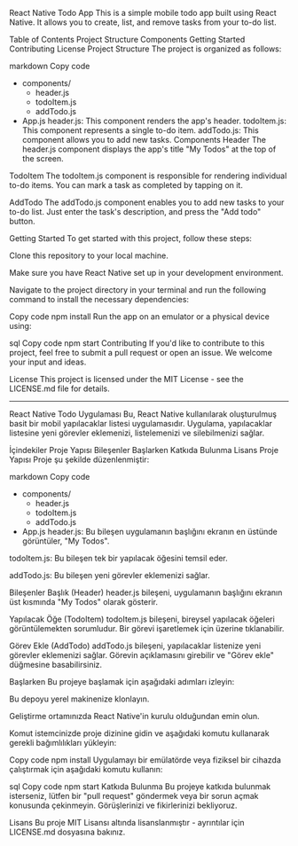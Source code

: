 React Native Todo App
This is a simple mobile todo app built using React Native. It allows you to create, list, and remove tasks from your to-do list.

Table of Contents
Project Structure
Components
Getting Started
Contributing
License
Project Structure
The project is organized as follows:

markdown
Copy code
- components/
  - header.js
  - todoItem.js
  - addTodo.js
- App.js
header.js: This component renders the app's header.
todoItem.js: This component represents a single to-do item.
addTodo.js: This component allows you to add new tasks.
Components
Header
The header.js component displays the app's title "My Todos" at the top of the screen.

TodoItem
The todoItem.js component is responsible for rendering individual to-do items. You can mark a task as completed by tapping on it.

AddTodo
The addTodo.js component enables you to add new tasks to your to-do list. Just enter the task's description, and press the "Add todo" button.

Getting Started
To get started with this project, follow these steps:

Clone this repository to your local machine.

Make sure you have React Native set up in your development environment.

Navigate to the project directory in your terminal and run the following command to install the necessary dependencies:

Copy code
npm install
Run the app on an emulator or a physical device using:

sql
Copy code
npm start
Contributing
If you'd like to contribute to this project, feel free to submit a pull request or open an issue. We welcome your input and ideas.

License
This project is licensed under the MIT License - see the LICENSE.md file for details.

-------------------------------------------------------------------------------------------------------------------------------------


React Native Todo Uygulaması
Bu, React Native kullanılarak oluşturulmuş basit bir mobil yapılacaklar listesi uygulamasıdır. Uygulama, yapılacaklar listesine yeni görevler eklemenizi, listelemenizi ve silebilmenizi sağlar.

İçindekiler
Proje Yapısı
Bileşenler
Başlarken
Katkıda Bulunma
Lisans
Proje Yapısı
Proje şu şekilde düzenlenmiştir:

markdown
Copy code
- components/
  - header.js
  - todoItem.js
  - addTodo.js
- App.js
header.js: Bu bileşen uygulamanın başlığını ekranın en üstünde görüntüler, "My Todos".

todoItem.js: Bu bileşen tek bir yapılacak öğesini temsil eder.

addTodo.js: Bu bileşen yeni görevler eklemenizi sağlar.

Bileşenler
Başlık (Header)
header.js bileşeni, uygulamanın başlığını ekranın üst kısmında "My Todos" olarak gösterir.

Yapılacak Öğe (TodoItem)
todoItem.js bileşeni, bireysel yapılacak öğeleri görüntülemekten sorumludur. Bir görevi işaretlemek için üzerine tıklanabilir.

Görev Ekle (AddTodo)
addTodo.js bileşeni, yapılacaklar listenize yeni görevler eklemenizi sağlar. Görevin açıklamasını girebilir ve "Görev ekle" düğmesine basabilirsiniz.

Başlarken
Bu projeye başlamak için aşağıdaki adımları izleyin:

Bu depoyu yerel makinenize klonlayın.

Geliştirme ortamınızda React Native'in kurulu olduğundan emin olun.

Komut istemcinizde proje dizinine gidin ve aşağıdaki komutu kullanarak gerekli bağımlılıkları yükleyin:

Copy code
npm install
Uygulamayı bir emülatörde veya fiziksel bir cihazda çalıştırmak için aşağıdaki komutu kullanın:

sql
Copy code
npm start
Katkıda Bulunma
Bu projeye katkıda bulunmak isterseniz, lütfen bir "pull request" göndermek veya bir sorun açmak konusunda çekinmeyin. Görüşlerinizi ve fikirlerinizi bekliyoruz.

Lisans
Bu proje MIT Lisansı altında lisanslanmıştır - ayrıntılar için LICENSE.md dosyasına bakınız.
